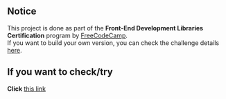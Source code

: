 ## Notice

This project is done as part of the **Front-End Development Libraries Certification** program by [FreeCodeCamp](https://www.freecodecamp.org).  
If you want to build your own version, you can check the challenge details [here](https://www.freecodecamp.org/learn/front-end-development-libraries/front-end-development-libraries-projects/build-a-markdown-previewer).

## If you want to check/try

**Click** [this link](https://ayah2022.github.io/markdown-previewer/)
